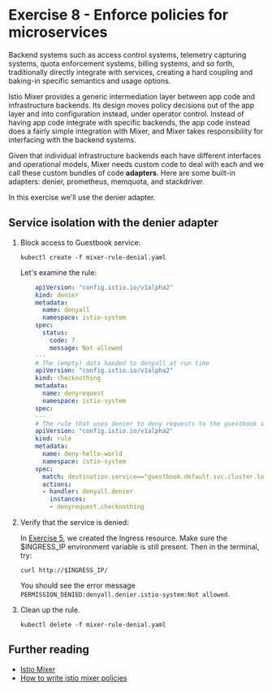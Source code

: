 # Exercise 8 - Enforce policies for microservices

Backend systems such as access control systems, telemetry capturing systems, quota enforcement systems, billing systems, and so forth, traditionally directly integrate with services, creating a hard coupling and baking-in specific semantics and usage options.

Istio Mixer provides a generic intermediation layer between app code and infrastructure backends. Its design moves policy decisions out of the app layer and into configuration instead, under operator control. Instead of having app code integrate with specific backends, the app code instead does a fairly simple integration with Mixer, and Mixer takes responsibility for interfacing with the backend systems.

Given that individual infrastructure backends each have different interfaces and operational models, Mixer needs custom code to deal with each and we call these custom bundles of code **adapters**. Here are some built-in adapters: denier, prometheus,  memquota, and stackdriver.

In this exercise we'll use the denier adapter.

## Service isolation with the denier adapter

1. Block access to Guestbook service:

    ```shell
    kubectl create -f mixer-rule-denial.yaml
    ```

    Let's examine the rule:
    ```yaml
        apiVersion: "config.istio.io/v1alpha2"
        kind: denier
        metadata:
          name: denyall
          namespace: istio-system
        spec:
          status:
            code: 7
            message: Not allowed
        ---
        # The (empty) data handed to denyall at run time
        apiVersion: "config.istio.io/v1alpha2"
        kind: checknothing
        metadata:
          name: denyrequest
          namespace: istio-system
        spec:
        ---
        # The rule that uses denier to deny requests to the guestbook service
        apiVersion: "config.istio.io/v1alpha2"
        kind: rule
        metadata:
          name: deny-hello-world
          namespace: istio-system
        spec:
          match: destination.service=="guestbook.default.svc.cluster.local"
          actions:
          - handler: denyall.denier
            instances:
            - denyrequest.checknothing
    ```

2. Verify that the service is denied:

   In [Exercise 5](../exercise-5/README.md), we created the Ingress resource. Make sure the $INGRESS_IP environment variable is still present. Then in the terminal, try:

    ```shell
    curl http://$INGRESS_IP/
    ```

    You should see the error message `PERMISSION_DENIED:denyall.denier.istio-system:Not allowed`.

3. Clean up the rule.

    ```shell
    kubectl delete -f mixer-rule-denial.yaml
    ```

## Further reading
* [Istio Mixer](https://istio.io/docs/concepts/policy-and-control/mixer.html)
* [How to write istio mixer policies](https://medium.com/@szihai_37982/how-to-write-istio-mixer-policies-50dc639acf75)
